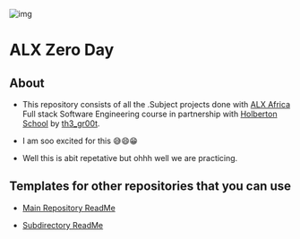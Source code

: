 ![img](https://assets.imaginablefutures.com/media/images/ALX_Logo.max-200x150.png)



# ALX Zero Day



## About



- This repository consists of all the .Subject projects done with [ALX Africa](https://www.alxafrica.com/) Full stack Software Engineering course in partnership with [Holberton School](https://www.holbertonschool.com/) by [th3\_gr00t](https://th33-gr00t.tk/).

- I am soo excited for this 😅😄😁

- Well this is abit repetative but ohhh well we are practicing.





## Templates for other repositories that you can use



- [Main Repository ReadMe](./main_readme_template.md)

- [Subdirectory ReadMe](./tasks_readme_template.md)
